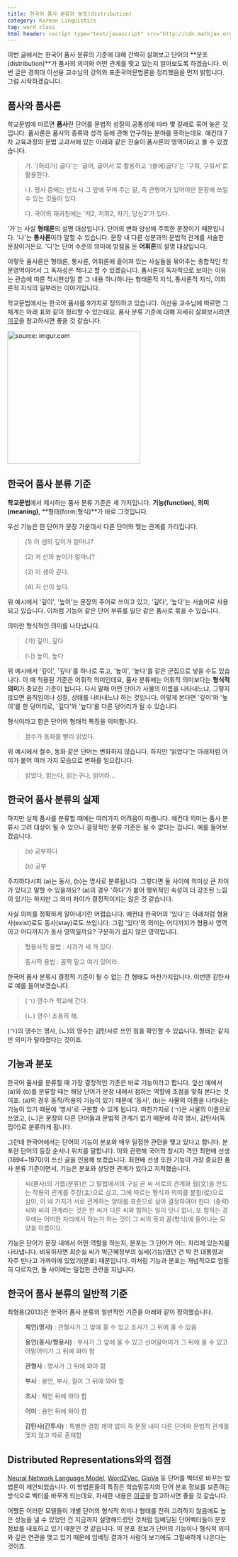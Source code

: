 ```yaml
---
title: 한국어 품사 분류와 분포(distribution)
category: Korean Linguistics
tag: word class
html header: <script type="text/javascript" src="http://cdn.mathjax.org/mathjax/latest/MathJax.js?config=TeX-AMS_SVG"></script>
---
```


이번 글에서는 한국어 품사 분류의 기준에 대해 간략히 살펴보고 단어의 **분포(distribution)**가 품사의 의미와 어떤 관계를 맺고 있는지 알아보도록 하겠습니다. 이번 글은 경희대 이선웅 교수님의 강의와 표준국어문법론을 정리했음을 먼저 밝힙니다. 그럼 시작하겠습니다.



## 품사와 품사론

학교문법에 따르면 **품사**란 단어를 문법적 성질의 공통성에 따라 몇 갈래로 묶어 놓은 것입니다. 품사론은 품사의 종류와 성격 등에 관해 연구하는 분야를 뜻하는데요. 예컨대 7차 교육과정의 문법 교과서에 있는 아래와 같은 진술이 품사론의 영역이라고 볼 수 있겠습니다.

> 가. '(허리가) 굽다'는 '굽어, 굽어서'로 활용하고 '(불에)굽다'는 '구워, 구워서'로 활용한다.
>
> 나. 명사 중에는 반드시 그 앞에 꾸며 주는 말, 즉 관형어가 있어야만 문장에 쓰일 수 있는 것들이 있다.
>
> 다. 국어의 재귀칭에는 '저2, 저희2, 자기, 당신2'가 있다.

'가'는 사실 **형태론**의 설명 대상입니다. 단어의 변화 양상에 주목한 문장이기 때문입니다. '나'는 **통사론**이라 말할 수 있습니다. 문장 내 다른 성분과의 문법적 관계를 서술한 문장이거든요. '다'는 단어 수준의 의미에 방점을 둔 **어휘론**의 설명 대상입니다. 

이렇듯 품사론은 형태론, 통사론, 어휘론에 흩어져 있는 사실들을 묶어주는 종합적인 학문영역이어서 그 독자성은 적다고 할 수 있겠습니다. 품사론이 독자적으로 보이는 이유는 관습에 따른 착시현상일 뿐 그 내용 하나하나는 형태론적 지식, 통사론적 지식, 어휘론적 지식의 일부라는 이야기입니다. 

학교문법에서는 한국어 품사를 9가지로 정의하고 있습니다. 이선웅 교수님에 따르면 그 체계는 아래 표와 같이 정리할 수 있는데요. 품사 분류 기준에 대해 자세히 살펴보시려면 [이곳](https://ratsgo.github.io/korean%20linguistics/2017/04/21/wordclass/)을 참고하시면 좋을 것 같습니다.

<a href="http://imgur.com/NXQ4iQp"><img src="http://i.imgur.com/NXQ4iQp.png" width="300px" title="source: imgur.com" /></a>



## 한국어 품사 분류 기준

**학교문법**에서 제시하는 품사 분류 기준은 세 가지입니다. **기능(function)**, **의미(meaning)**, **형태(form;형식)**가 바로 그것입니다.

우선 기능은 한 단어가 문장 가운데서 다른 단어와 맺는 관계를 가리킵니다.

> (1) 이 샘의 깊이가 얼마냐?
>
> (2) 저 산의 높이가 얼마냐?
>
> (3) 이 샘이 깊다.
>
> (4) 저 산이 높다.

위 예시에서 '깊이', '높이'는 문장의 주어로 쓰이고 있고, '깊다', '높다'는 서술어로 사용되고 있습니다. 이처럼 기능이 같은 단어 부류를 일단 같은 품사로 묶을 수 있습니다.

의미란 형식적인 의미를 나타냅니다.

> (가) 깊이, 깊다
>
> (나) 높이, 높다

위 예시에서 '깊이', '깊다'를 하나로 묶고, '높이', '높다'를 같은 군집으로 넣을 수도 있습니다. 이 때 적용된 기준은 어휘적 의미인데요, 품사 분류에는 어휘적 의미보다는 **형식적 의미**가 중요한 기준이 됩니다. 다시 말해 어떤 단어가 사물의 이름을 나타내느냐, 그렇지 않으면 움직임이나 성질, 상태를 나타내느냐 하는 것입니다. 이렇게 본다면 '깊이'와 '높이'를 한 덩어리로, '깊다'와 '높다'를 다른 덩어리가 될 수 있습니다.

형식이라고 함은 단어의 형태적 특징을 의미합니다.

> 철수가 동화를 빨리 읽었다.

위 예시에서 철수, 동화 같은 단어는 변화하지 않습니다. 하지만 '읽었다'는 아래처럼 어미가 붙어 여러 가지 모습으로 변화를 일으킵니다.

> 읽었다, 읽는다, 읽는구나, 읽어라...



## 한국어 품사 분류의 실제

하지만 실제 품사를 분류할 때에는 여러가지 어려움이 따릅니다. 예컨대 의미는 품사 분류시 고려 대상이 될 수 있으나 결정적인 분류 기준은 될 수 없다는 겁니다. 예를 들어보겠습니다.

> (a) 공부하다
>
> (b) 공부

주지하다시피 (a)는 동사, (b)는 명사로 분류됩니다. 그렇다면 둘 사이에 의미상 큰 차이가 있다고 말할 수 있을까요? (a)의 경우 '하다'가 붙어 행위적인 속성이 더 강조된 느낌이 있기는 하지만 그 의미 차이가 결정적이지는 않은 것 같습니다.

사실 의미를 정확하게 알아내기란 어렵습니다. 예컨대 한국어의 '있다'는 아래처럼 형용사(exist)로도 동사(stay)로도 쓰입니다. 그럼 '있다'의 의미는 어디까지가 형용사 영역이고 어디까지가 동사 영역일까요? 구분하기 쉽지 않은 영역입니다.

> 형용사적 용법 : 사과가 세 개 있다.
>
> 동사적 용법 : 꼼짝 말고 여기 있어라.

한국어 품사 분류시 결정적 기준이 될 수 없는 건 형태도 마찬가지입니다. 이번엔 감탄사로 예를 들어보겠습니다.

> (ㄱ) 영수가 학교에 간다.
>
> (ㄴ) 영수! 조용히 해.

(ㄱ)의 영수는 명사, (ㄴ)의 영수는 감탄사로 쓰인 점을 확인할 수 있습니다. 형태는 같지만 의미가 달라졌다는 것이죠. 



## 기능과 분포

한국어 품사를 분류할 때 가장 결정적인 기준은 바로 기능이라고 합니다. 앞선 예에서 (a)와 (b)를 분류할 때는 해당 단어가 문장 내에서 점하는 역할에 초점을 맞춰 본다는 것이죠. (a)의 경우 동작/작용의 기능이 있기 때문에 '동사', (b)는 사물의 이름을 나타내는 기능이 있기 때문에 '명사'로 구분할 수 있게 됩니다. 마찬가지로 (ㄱ)은 사물의 이름으로 쓰였고, (ㄴ)은 문장의 다른 단어들과 문법적 관계가 없기 때문에 각각 명사, 감탄사(독립어)로 분류하게 됩니다.

그런데 한국어에서는 단어의 기능이 분포와 매우 밀접한 관련을 맺고 있다고 합니다. 분포란 단어의 등장 순서나 위치를 말합니다. 이와 관련해 국어학 창시자 격인 최현배 선생(1894~1970)이 쓰신 글을 인용해 보겠습니다. 최현배 선생 또한 기능이 가장 중요한 품사 분류 기준이면서, 기능은 분포와 상당한 관계가 있다고 지적했습니다.

> 씨(품사)의 가름(분류)은 그 말법에서의 구실 곧 씨 서로의 관계와 월(文)을 만드는 작용의 관계를 주장(主)으로 삼고, 그에 따르는 형식과 의미를 붙힘(從)으로 삼아, 이 네 가지가 서로 관계하는 양태를 표준으로 삼아 결정하여야 한다. (중략) 씨와 씨의 관계라는 것은 한 씨가 다른 씨와 합하는 일이 잇나 없나, 또 합하는 경우에는 어떠한 자리에서 하는가 하는 것이 그 씨의 뜻과 꼴(형식)에 들어나는 모양을 이름이요.

기능은 단어가 문장 내에서 어떤 역할을 하는지, 분포는 그 단어가 어느 자리에 있는지를 나타냅니다. 비유하자면 최순실 씨가 박근혜정부의 실세(기능)였던 건 박 전 대통령과 자주 만나고 가까이에 있었기(분포) 때문입니다. 이처럼 기능과 분포는 개념적으로 엄밀히 다르지만, 둘 사이에는 밀접한 관련을 지닙니다. 



## 한국어 품사 분류의 일반적 기준

최형용(2013)은 한국어 품사 분류의 일반적인 기준을 아래와 같이 정의했습니다.

> **체언(명사)** : 관형사가 그 앞에 올 수 있고 조사가 그 뒤에 올 수 있음
>
> **용언(동사/형용사)** : 부사가 그 앞에 올 수 있고 선어말어미가 그 뒤에 올 수 있고 어말어미가 그 뒤에 와야 함
>
> **관형사** : 명사가 그 뒤에 와야 함
>
> **부사** : 용언, 부사, 절이 그 뒤에 와야 함
>
> **조사** : 체언 뒤에 와야 함
>
> **어미** : 용언 뒤에 와야 함
>
> **감탄사(간투사)** : 특별한 결합 제약 없이 즉 문장 내의 다른 단어와 문법적 관계를 맺지 않고 따로 존재함



## Distributed Representations와의 접점

[Neural Network Language Model](https://ratsgo.github.io/from%20frequency%20to%20semantics/2017/03/29/NNLM/), [Word2Vec](https://ratsgo.github.io/from%20frequency%20to%20semantics/2017/03/30/word2vec/), [GloVe](https://ratsgo.github.io/from%20frequency%20to%20semantics/2017/04/09/glove/) 등 단어를 벡터로 바꾸는 방법론이 제안되었습니다. 이 방법론들의 특징은 학습말뭉치의 단어 분포 정보를 보존하는 방식으로 벡터를 바꾸게 되는데요, 자세한 내용은 [이곳](https://ratsgo.github.io/from%20frequency%20to%20semantics/2017/03/11/embedding/)을 참고하시면 좋을 것 같습니다. 

어쨌든 이러한 모델들이 개별 단어의 형식적 의미나 형태를 전혀 고려하지 않음에도 높은 성능을 낼 수 있었던 건 지금까지 설명해드렸던 것처럼 임베딩된 단어벡터들이 분포 정보를 내포하고 있기 때문인 것 같습니다. 이 분포 정보가 단어의 기능이나 형식적 의미와 깊은 연관을 맺고 있기 때문에 임베딩 결과가 사람이 보기에도 그럴싸하게 나온다는 것이죠.


